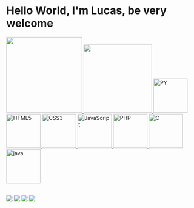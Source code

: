 # Hello World, I'm Lucas, be very welcome

<table>
  <a href="https://github.com/lu0ck">
  <img height="200em" src="https://github-readme-stats.vercel.app/api?username=lu0ck&show_icons=true&theme=great-gatsby&include_all_commits=true&count_private=true"/>
  <img height="180em" src="https://github-readme-stats.vercel.app/api/top-langs/?username=lu0ck&layout=compact&langs_count=6&theme=great-gatsby"/>
  <!--<img height="220em" src="https://github-readme-stats.vercel.app/api/top-langs/?username=lu0ck&theme=great-gatsby"/>  -->
  <img src="https://cdn.jsdelivr.net/gh/devicons/devicon@latest/icons/python/python-original.svg" width="90" alt="PY"> 
  <img src="https://cdn.jsdelivr.net/gh/devicons/devicon@latest/icons/html5/html5-plain-wordmark.svg" width="90" alt="HTML5">   
  <img src="https://img.icons8.com/color/2x/css3.png" width="90" alt="CSS3">
  <img src="https://static.vecteezy.com/system/resources/previews/027/127/560/non_2x/javascript-logo-javascript-icon-transparent-free-png.png" width="90" alt="JavaScript">
  <img src="https://cdn.jsdelivr.net/gh/devicons/devicon@latest/icons/php/php-original.svg" width="90" alt="PHP">
  <img src="https://cdn.jsdelivr.net/gh/devicons/devicon@latest/icons/c/c-original.svg" width="90" alt="C">
  <img src="https://cdn.jsdelivr.net/gh/devicons/devicon@latest/icons/java/java-original-wordmark.svg" width="90" alt="java">
</table>

<div> 
  <a href="https://www.youtube.com/@Loki_Rider" target="_blank"><img src="https://img.shields.io/badge/YouTube-FF0000?style=for-the-badge&logo=youtube&logoColor=white" target="_blank"></a>
  <a href = "mailto: lucaspaixaoprofissional@gmail.com"><img src="https://img.shields.io/badge/-Gmail-%23333?style=for-the-badge&logo=gmail&logoColor=white" target="_blank"></a>
  <a href="https://www.linkedin.com/in/lucaspaixao-dev" target="_blank"><img src="https://img.shields.io/badge/-LinkedIn-%230077B5?style=for-the-badge&logo=linkedin&logoColor=white" target="_blank"></a> 
  <a href="" target="_blank"><img src="https://img.shields.io/badge/website-000000?style=for-the-badge&logo=About.me&logoColor=white" target="_blank"></a>
</div>
